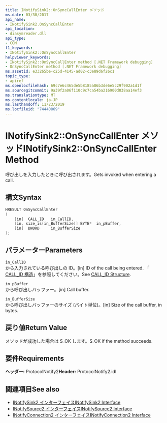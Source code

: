 ```yaml
---
title: INotifySink2::OnSyncCallEnter メソッド
ms.date: 03/30/2017
api_name:
- INotifySink2.OnSyncCallEnter
api_location:
- diasymreader.dll
api_type:
- COM
f1_keywords:
- INotifySink2::OnSyncCallEnter
helpviewer_keywords:
- INotifySink2::OnSyncCallEnter method [.NET Framework debugging]
- OnSyncCallEnter method [.NET Framework debugging]
ms.assetid: e33265be-c25d-4145-ad02-c3e89d6f26c1
topic_type:
- apiref
ms.openlocfilehash: 69c7e6c465de5b8185a86b3de6e5c29f902a1d1f
ms.sourcegitcommit: 9a39f2a06f110c9c7ca54ba216900d038aa14ef3
ms.translationtype: MT
ms.contentlocale: ja-JP
ms.lasthandoff: 11/23/2019
ms.locfileid: "74440869"
---
```

# <a name="inotifysink2onsynccallenter-method"></a><span data-ttu-id="3aa1c-102">INotifySink2::OnSyncCallEnter メソッド</span><span class="sxs-lookup"><span data-stu-id="3aa1c-102">INotifySink2::OnSyncCallEnter Method</span></span>
<span data-ttu-id="3aa1c-103">呼び出しを入力したときに呼び出されます。</span><span class="sxs-lookup"><span data-stu-id="3aa1c-103">Gets invoked when entering a call.</span></span>  
  
## <a name="syntax"></a><span data-ttu-id="3aa1c-104">構文</span><span class="sxs-lookup"><span data-stu-id="3aa1c-104">Syntax</span></span>  
  
```cpp  
HRESULT OnSyncCallEnter  
(  
    [in]  CALL_ID   in_CallID,  
    [in, size_is(in_BufferSize)] BYTE*  in_pBuffer,  
    [in]  DWORD     in_BufferSize  
);  
```  
  
## <a name="parameters"></a><span data-ttu-id="3aa1c-105">パラメーター</span><span class="sxs-lookup"><span data-stu-id="3aa1c-105">Parameters</span></span>  
 `in_CallID`  
 <span data-ttu-id="3aa1c-106">から入力されている呼び出しの ID。</span><span class="sxs-lookup"><span data-stu-id="3aa1c-106">[in] ID of the call being entered.</span></span> <span data-ttu-id="3aa1c-107">「 [CALL_ID 構造](../../../../docs/framework/unmanaged-api/diagnostics/call-id-structure.md)」を参照してください。</span><span class="sxs-lookup"><span data-stu-id="3aa1c-107">See [CALL_ID Structure](../../../../docs/framework/unmanaged-api/diagnostics/call-id-structure.md).</span></span>  
  
 `in_pBuffer`  
 <span data-ttu-id="3aa1c-108">から呼び出しバッファー。</span><span class="sxs-lookup"><span data-stu-id="3aa1c-108">[in] Call buffer.</span></span>  
  
 `in_BufferSize`  
 <span data-ttu-id="3aa1c-109">から呼び出しバッファーのサイズ (バイト単位)。</span><span class="sxs-lookup"><span data-stu-id="3aa1c-109">[in] Size of the call buffer, in bytes.</span></span>  
  
## <a name="return-value"></a><span data-ttu-id="3aa1c-110">戻り値</span><span class="sxs-lookup"><span data-stu-id="3aa1c-110">Return Value</span></span>  
 <span data-ttu-id="3aa1c-111">メソッドが成功した場合は S_OK します。</span><span class="sxs-lookup"><span data-stu-id="3aa1c-111">S_OK if the method succeeds.</span></span>  
  
## <a name="requirements"></a><span data-ttu-id="3aa1c-112">要件</span><span class="sxs-lookup"><span data-stu-id="3aa1c-112">Requirements</span></span>  
 <span data-ttu-id="3aa1c-113">**ヘッダー:** ProtocolNotify2</span><span class="sxs-lookup"><span data-stu-id="3aa1c-113">**Header:** ProtocolNotify2.idl</span></span>  
  
## <a name="see-also"></a><span data-ttu-id="3aa1c-114">関連項目</span><span class="sxs-lookup"><span data-stu-id="3aa1c-114">See also</span></span>

- [<span data-ttu-id="3aa1c-115">INotifySink2 インターフェイス</span><span class="sxs-lookup"><span data-stu-id="3aa1c-115">INotifySink2 Interface</span></span>](../../../../docs/framework/unmanaged-api/diagnostics/inotifysink2-interface.md)
- [<span data-ttu-id="3aa1c-116">INotifySource2 インターフェイス</span><span class="sxs-lookup"><span data-stu-id="3aa1c-116">INotifySource2 Interface</span></span>](../../../../docs/framework/unmanaged-api/diagnostics/inotifysource2-interface.md)
- [<span data-ttu-id="3aa1c-117">INotifyConnection2 インターフェイス</span><span class="sxs-lookup"><span data-stu-id="3aa1c-117">INotifyConnection2 Interface</span></span>](../../../../docs/framework/unmanaged-api/diagnostics/inotifyconnection2-interface.md)
